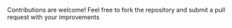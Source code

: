 Contributions are welcome! Feel free to fork the repository and submit a pull request with your improvements
